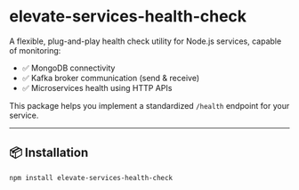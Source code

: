 # elevate-services-health-check

A flexible, plug-and-play health check utility for Node.js services, capable of monitoring:

- ✅ MongoDB connectivity
- ✅ Kafka broker communication (send & receive)
- ✅ Microservices health using HTTP APIs

This package helps you implement a standardized `/health` endpoint for your service.

---

## 📦 Installation

```bash
npm install elevate-services-health-check
